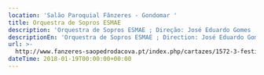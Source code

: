 ```yaml
---
location: 'Salão Paroquial Fânzeres - Gondomar '
title: Orquestra de Sopros ESMAE
description: 'Orquestra de Sopros ESMAE ; Direção: José Eduardo Gomes '
descriptionEn: 'Orquestra de Sopros ESMAE ; Direction: José Eduardo Gomes '
url: >-
  http://www.fanzeres-saopedrodacova.pt/index.php/cartazes/1572-3-festival-de-musica-de-fanzeres-e-sao-pedro-da-cova
dateTime: 2018-01-19T00:00:00+00:00
---
```




